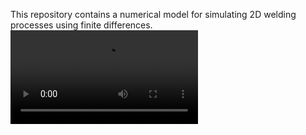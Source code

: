 This repository contains a numerical model for simulating 2D welding processes using finite differences.
![Watch the video](./animacion_video.mp4)
